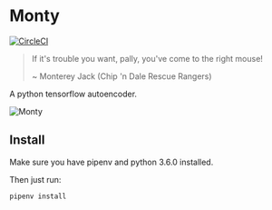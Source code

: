 # Monty

[![CircleCI](https://circleci.com/gh/DiscoverAI/mouse-autoencoder.svg?style=svg)](https://circleci.com/gh/DiscoverAI/mouse-autoencoder)

> If it's trouble you want, pally, you've come to the right mouse!
>
> ~ Monterey Jack (Chip 'n Dale Rescue Rangers)

A python tensorflow autoencoder.

![Monty](https://vignette.wikia.nocookie.net/disney/images/8/82/Chip-n-dale-rescue-rangers-volume-2-20061114045022993-000.jpg/revision/latest?cb=20111206182410&format=original)

## Install
Make sure you have pipenv and python 3.6.0 installed.

Then just run:
```bash
pipenv install
```
